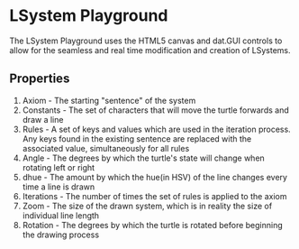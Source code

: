 # LSystem Playground
The LSystem Playground uses the HTML5 canvas and dat.GUI controls to allow for the seamless and real time modification and creation of LSystems.

## Properties
1. Axiom - The starting "sentence" of the system
2. Constants - The set of characters that will move the turtle forwards and draw a line
3. Rules - A set of keys and values which are used in the iteration process. Any keys found in the existing sentence are replaced with the associated value, simultaneously for all rules
4. Angle - The degrees by which the turtle's state will change when rotating left or right
5. dhue - The amount by which the hue(in HSV) of the line changes every time a line is drawn
6. Iterations - The number of times the set of rules is applied to the axiom
7. Zoom - The size of the drawn system, which is in reality the size of individual line length
8. Rotation - The degrees by which the turtle is rotated before beginning the drawing process
